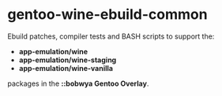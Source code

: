 # gentoo-wine-ebuild-common

Ebuild patches, compiler tests and BASH scripts to support the:
  *  **app-emulation/wine**
  *  **app-emulation/wine-staging**
  *  **app-emulation/wine-vanilla**
  
  packages in the **::bobwya Gentoo Overlay**.
